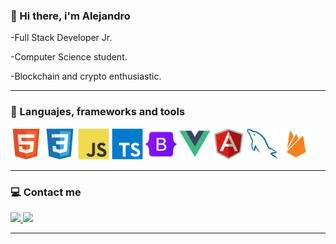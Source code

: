 ### 👋 Hi there, i'm Alejandro

<p>-Full Stack Developer Jr.</p>
<p>-Computer Science student.</p>
<p>-Blockchain and crypto enthusiastic.</p>

<hr>

### 🔨 Languajes, frameworks and tools

<div>
  
<img src="https://github.com/devicons/devicon/blob/master/icons/html5/html5-original.svg" width="50rem">
<img src="https://github.com/devicons/devicon/blob/master/icons/css3/css3-original.svg" width="50rem">
<img src="https://github.com/devicons/devicon/blob/master/icons/javascript/javascript-original.svg" width="50rem">  
<img src="https://github.com/devicons/devicon/blob/master/icons/typescript/typescript-original.svg" width="50rem">
<img src="https://github.com/devicons/devicon/blob/master/icons/bootstrap/bootstrap-original.svg" width="50rem">  
<img src="https://github.com/devicons/devicon/blob/master/icons/vuejs/vuejs-original.svg" width="50rem">  
<img src="https://github.com/devicons/devicon/blob/master/icons/angularjs/angularjs-original.svg" width="50rem"> 
<img src="https://github.com/devicons/devicon/blob/master/icons/mysql/mysql-original.svg" width="50rem">
<img src="https://github.com/devicons/devicon/blob/master/icons/firebase/firebase-plain.svg" width="50rem">
  
 </div>
 
 <hr>
 
 ### 💻 Contact me
 
 <div>
 
 <a href="https://www.linkedin.com/in/alejandro-ignacio-godino/">
 <img src="https://cdn-icons-png.flaticon.com/512/174/174857.png" width="50rem">
 </a>

<a href="mailto:aleig.906@gmail.com">  
<img src="https://cdn-icons-png.flaticon.com/512/2504/2504727.png" width="50rem">
</a>
  
</div>


<hr>

<!--
**Chiquitolina/Chiquitolina** is a ✨ _special_ ✨ repository because its `README.md` (this file) appears on your GitHub profile.

Here are some ideas to get you started:

- 🔭 I’m currently working on ...
- 🌱 I’m currently learning ...
- 👯 I’m looking to collaborate on ...
- 🤔 I’m looking for help with ...
- 💬 Ask me about ...
- 📫 How to reach me: ...
- 😄 Pronouns: ...
- ⚡ Fun fact: ...
-->

